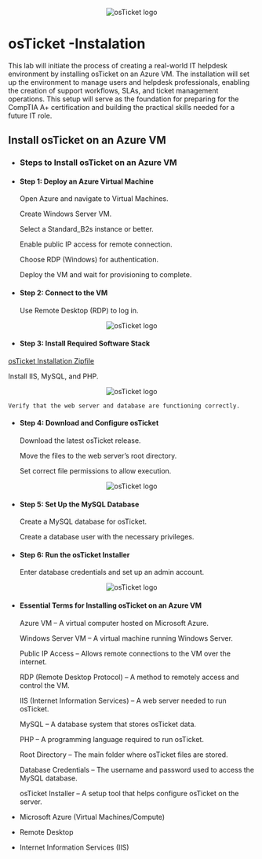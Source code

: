 <p align="center">
<img src="https://i.imgur.com/9dYCotk.png" alt="osTicket logo"/>
</p>

<h1>osTicket -Instalation</h1>
This lab will initiate the process of creating a real-world IT helpdesk environment by installing osTicket on an Azure VM. The installation will set up the environment to manage users and helpdesk professionals, enabling the creation of support workflows, SLAs, and ticket management operations. This setup will serve as the foundation for preparing for the CompTIA A+ certification and building the practical skills needed for a future IT role.<br />


<h2>Install osTicket on an Azure VM</h2>

- ### Steps to Install osTicket on an Azure VM
- ####  Step 1: Deploy an Azure Virtual Machine
    Open Azure and navigate to Virtual Machines. 

    Create Windows Server VM.

    Select a Standard_B2s instance or better.

    Enable public IP access for remote connection.

    Choose RDP (Windows) for authentication.

    Deploy the VM and wait for provisioning to complete.

- #### Step 2: Connect to the VM
 
  Use Remote Desktop (RDP) to log in.

<p align="center">
<img src="https://i.imgur.com/sPQWrFD.png" alt="osTicket logo"/>
</p>

- #### Step 3: Install Required Software Stack

[osTicket Installation Zipfile](https://drive.google.com/uc?export=download&id=1b3RBkXTLNGXbibeMuAynkfzdBC1NnqaD)

 Install IIS, MySQL, and PHP.

<p align="center">
<img src="https://i.imgur.com/P6KaEcz.png" alt="osTicket logo"/>
</p>

    Verify that the web server and database are functioning correctly.

- #### Step 4: Download and Configure osTicket
     Download the latest osTicket release.

     Move the files to the web server’s root directory.

     Set correct file permissions to allow execution.

<p align="center">
<img src="https://i.imgur.com/mMY8PWg.png" alt="osTicket logo"/>
</p>

- #### Step 5: Set Up the MySQL Database
    Create a MySQL database for osTicket.

    Create a database user with the necessary privileges.

- #### Step 6: Run the osTicket Installer

    Enter database credentials and set up an admin account.

<p align="center">
<img src="https://i.imgur.com/cSQfPCU.png" alt="osTicket logo"/>
</p>

- #### Essential Terms for Installing osTicket on an Azure VM
    Azure VM – A virtual computer hosted on Microsoft Azure.

    Windows Server VM – A virtual machine running Windows Server.

    Public IP Access – Allows remote connections to the VM over the internet.

    RDP (Remote Desktop Protocol) – A method to remotely access and control the VM.

    IIS (Internet Information Services) – A web server needed to run osTicket.

    MySQL – A database system that stores osTicket data.

    PHP – A programming language required to run osTicket.

    Root Directory – The main folder where osTicket files are stored.

    Database Credentials – The username and password used to access the MySQL database.

    osTicket Installer – A setup tool that helps configure osTicket on the server.


- Microsoft Azure (Virtual Machines/Compute)
- Remote Desktop
- Internet Information Services (IIS)
